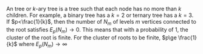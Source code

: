 An tree or $k$-ary tree is a tree such that each node has no more than $k$ children. For example, a binary tree has a $k=2$ or ternary tree has a $k=3$. If $p<\frac{1}{k}$, then the number of $N_m$ of levels $m$ vertices connected to the root satisfies $E_p(N_m)\rightarrow 0$. This means that with a probability of 1, the cluster of the root is finite. For the cluster of roots to be finite, $p\ge \frac{1}{k}$ where $E_p(N_m)\rightarrow \infty$ 